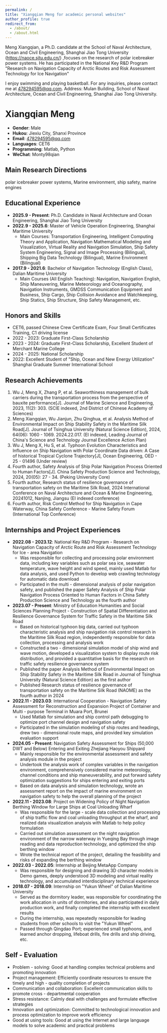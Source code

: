 ```yaml
---
permalink: /
title: "Xiangqian Meng for academic personal websites"
author_profile: true
redirect_from: 
  - /about/
  - /about.html
---
```

Meng Xiangqian, a Ph.D. candidate at the School of Naval Architecture, Ocean and Civil Engineering, Shanghai Jiao Tong University (https://naoce.sjtu.edu.cn/) ,focuses on the research of polar icebreaker power systems. He has participated in the National Key R&D Program "Research on Navigation Capacity of Arctic Routes and Risk Assessment Technology for Ice Navigation"

I enjoy swimming and playing basketball. For any inquiries, please contact me at 478294595@qq.com. Address: Mulan Building, School of Naval Architecture, Ocean and Civil Engineering, Shanghai Jiao Tong University.

# Xiangqian Meng
- **Gender**: Male
- **Hukou**: Jiexiu City, Shanxi Province
- **Email**: 478294595@qq.com
- **Languages**: CET6
- **Programming**: Matlab, Python
- **WeChat**: Monty98qian

## Main Research Directions
polar icebreaker power systems, Marine environment, ship safety, marine engines

## Educational Experience
- **2025.9 - Present**: Ph.D. Candidate in Naval Architecture and Ocean Engineering, Shanghai Jiao Tong University
- **2022.9 - 2025.6**: Master of Vehicle Operation Engineering, Shanghai Maritime University
  - Main Courses: Transportation Engineering, Intelligent Computing Theory and Application, Navigation Mathematical Modeling and Visualization, Virtual Reality and Navigation Simulation, Ship Safety System Engineering, Signal and Image Processing (Bilingual), Shipping Big Data Technology (Bilingual), Marine Environment (Bilingual)
- **2017.9 - 2021.6**: Bachelor of Navigation Technology (English Class), Dalian Maritime University
  - Main Courses (All English Teaching): Navigation, Navigation English, Ship Maneuvering, Marine Meteorology and Oceanography, Navigation Instruments, GMDSS Communication Equipment and Business, Ship Cargo, Ship Collision Avoidance and Watchkeeping, Ship Statics, Ship Structure, Ship Safety Management, etc.

## Honors and Skills
- CET6, passed Chinese Crew Certificate Exam, Four Small Certificates Training, C1 driving license
- 2022 - 2023: Graduate First-Class Scholarship
- 2023 - 2024: Graduate First-Class Scholarship, Excellent Student of Merchant Marine College
- 2024 - 2025: National Scholarship
- 2022: Excellent Student of "Ship, Ocean and New Energy Utilization" Shanghai Graduate Summer International School

## Research Achievements
1. Wu J, Meng X, Zhang P, et al. Seaworthiness management of bulk carriers during the transportation process from the perspective of bauxite performance[J]. Journal of Marine Science and Engineering, 2023, 11(2): 303. (SCIE indexed, 2nd District of Chinese Academy of Sciences)
2. Meng Xiangqian, Wu Jianjun, Zhu Qinghua, et al. Analysis Method of Environmental Impact on Ship Stability Safety in the Maritime Silk Road[J]. Journal of Tsinghua University (Natural Science Edition), 2024, 64(06): 1060 - 1069. 2024.22.017. (EI indexed, Leading Journal of China's Science and Technology Journal Excellence Action Plan)
3. Wu J, Meng X, Hu S, et al. Typhoon Evolution Characteristics and Influence on Ship Navigation with Polar Coordinate Data driven: A Case of historical Tropical Cyclone Trajectory[J], Ocean Engineering, OED - 25 - 01496 (Under review)
4. Fourth author, Safety Analysis of Ship Polar Navigation Process Oriented to Human Factors[J]. China Safety Production Science and Technology, 2024, 20(05): 27 - 34. (Peking University Core)
5. Fourth author, Research status of resilience governance of transportation safety on the Maritime Silk Road, 2024 International Conference on Naval Architecture and Ocean & Marine Engineering, 20241012, Nanjing, Jiangsu (EI indexed conference)
6. Fourth author, Risk Control Method for Ship Navigation in Cape Waterway, China Safety Conference - Marine Safety Forum (International Top Conference)

## Internships and Project Experiences
- **2022.08 - 2023.12**: National Key R&D Program - Research on Navigation Capacity of Arctic Route and Risk Assessment Technology for Ice - area Navigation
  - Was responsible for collecting and processing polar environment data, including key variables such as polar sea ice, seawater temperature, wave height and wind speed, mainly used Matlab for data analysis, and used Python to develop web crawling technology for automatic data download
  - Participated in the multi - dimensional analysis of polar navigation safety, and published the paper Safety Analysis of Ship Polar Navigation Process Oriented to Human Factors in China Safety Production Science and Technology as the fourth author
- **2023.07 - Present**: Ministry of Education Humanities and Social Sciences Planning Project - Construction of Spatial Differentiation and Resilience Governance System for Traffic Safety in the Maritime Silk Road
  - Based on historical typhoon big data, carried out typhoon characteristic analysis and ship navigation risk control research in the Maritime Silk Road region, independently responsible for data collection, processing and analysis work
  - Constructed a two - dimensional simulation model of ship wind and wave motion, developed a visualization system to display route risk distribution, and provided a quantitative basis for the research on traffic safety resilience governance system
  - Published the paper Analysis Method of Environmental Impact on Ship Stability Safety in the Maritime Silk Road in Journal of Tsinghua University (Natural Science Edition) as the first author
  - Published Research status of resilience governance of transportation safety on the Maritime Silk Road (NAOME) as the fourth author in 2024
- **2022.11 - 2023.03**: International Cooperation - Navigation Safety Assessment for Reconstruction and Expansion Project of Container and Multi - purpose Terminal in Muara Port, Brunei
  - Used Matlab for simulation and ship control path debugging to optimize port channel design and navigation safety
  - Participated in the simulation modeling of ship routes and headings, drew two - dimensional route maps, and provided key simulation evaluation support
- **2024.05 - Present**: Navigation Safety Assessment for Ships (50,000 DWT and Below) Entering and Exiting Zhejiang Haoyou Shipyard
  - Mainly responsible for the environmental assessment and safety analysis module in the project
  - Undertook the analysis work of complex variables in the navigation environment, comprehensively considered marine meteorology, channel conditions and ship maneuverability, and put forward safety optimization suggestions for ships entering and exiting ports
  - Based on data analysis and simulation technology, wrote an assessment report on the impact of marine environment on navigation safety to help the overall planning of the project
- **2022.11 - 2023.08**: Project on Widening Policy of Night Navigation Berthing Window for Large Ships at Coal Unloading Wharf
  - Was responsible for the large - scale data collection and processing of ship traffic flow and coal unloading throughput at the wharf, and realized data visualization analysis with Matlab to help policy formulation
  - Carried out simulation assessment on the night navigation environment of the narrow waterway in Yueqing Bay through image reading and data reproduction technology, and optimized the ship berthing window
  - Wrote the technical report of the project, detailing the feasibility and risks of expanding the berthing window
- **2022.03 - 2022.05**: Internship at Beijing MetaApp Company
  - Was responsible for designing and drawing 3D character models in Demo games, deeply understood 3D modeling and virtual reality technology, and accumulated interdisciplinary technical experience
- **2018.07 - 2018.09**: Internship on "Yukun Wheel" of Dalian Maritime University
  - Served as the dormitory leader, was responsible for coordinating the work allocation in units of dormitories, and also participated in daily production work, and finally completed the internship with excellent results
  - During the internship, was repeatedly responsible for leading students from other schools to visit the "Yukun Wheel"
  - Passed through Qingdao Port; experienced small typhoons, and learned anchor dropping, lifeboat drills, fire drills and ship driving, etc.

## Self - Evaluation
- Problem - solving: Good at handling complex technical problems and promoting innovation
- Project management: Efficiently coordinate resources to ensure the timely and high - quality completion of projects
- Communication and collaboration: Excellent communication skills to promote cross - departmental cooperation
- Stress resistance: Calmly deal with challenges and formulate effective strategies
- Innovation and optimization: Committed to technological innovation and process optimization to improve work efficiency
- Good at using tools: Good at using the Internet and large language models to solve academic and practical problems

